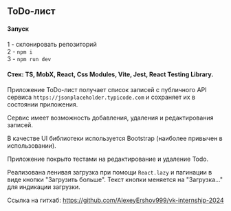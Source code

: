 ## ToDo-лист

#### Запуск
1 - склонировать репозиторий<br>
2 - ```npm i```<br>
3 - ```npm run dev```<br>

#### Стек: TS, MobX, React, Css Modules, Vite, Jest, React Testing Library.

Приложение ToDo-лист получает список записей с публичного API сервиса ```https://jsonplaceholder.typicode.com``` и сохраняет их в состоянии приложения.

Сервис имеет возможность добавления, удаления и редактирования записей.

В качестве UI библиотеки используется Bootstrap (наиболее привычен в использовании).

Приложение покрыто тестами на редактирование и удаление Todo.

Реализована ленивая загрузка при помощи ```React.lazy``` и пагинации в виде кнопки "Загрузить больше". Текст кнопки меняется на "Загрузка..." для индикации загрузки.

Ссылка на гитхаб: https://github.com/AlexeyErshov999/vk-internship-2024


